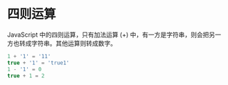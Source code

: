 # 四则运算

JavaScript 中的四则运算，只有加法运算 (+) 中，有一方是字符串，则会把另一方也转成字符串。其他运算则转成数字。

```js
1 + '1' = '11'
true + '1' = 'true1'
1 - '1' = 0
true + 1 = 2
```
